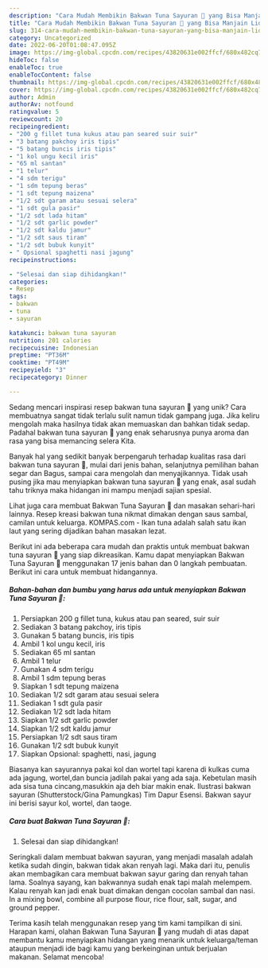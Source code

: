 ```yaml
---
description: "Cara Mudah Membikin Bakwan Tuna Sayuran 🥬 yang Bisa Manjain Lidah"
title: "Cara Mudah Membikin Bakwan Tuna Sayuran 🥬 yang Bisa Manjain Lidah"
slug: 314-cara-mudah-membikin-bakwan-tuna-sayuran-yang-bisa-manjain-lidah
category: Uncategorized
date: 2022-06-20T01:08:47.095Z
image: https://img-global.cpcdn.com/recipes/43820631e002ffcf/680x482cq70/bakwan-tuna-sayuran-foto-resep-utama.jpg
hideToc: false
enableToc: true
enableTocContent: false
thumbnail: https://img-global.cpcdn.com/recipes/43820631e002ffcf/680x482cq70/bakwan-tuna-sayuran-foto-resep-utama.jpg
cover: https://img-global.cpcdn.com/recipes/43820631e002ffcf/680x482cq70/bakwan-tuna-sayuran-foto-resep-utama.jpg
author: Admin
authorAv: notfound
ratingvalue: 5
reviewcount: 20
recipeingredient:
- "200 g fillet tuna kukus atau pan seared suir suir"
- "3 batang pakchoy iris tipis"
- "5 batang buncis iris tipis"
- "1 kol ungu kecil iris"
- "65 ml santan"
- "1 telur"
- "4 sdm terigu"
- "1 sdm tepung beras"
- "1 sdt tepung maizena"
- "1/2 sdt garam atau sesuai selera"
- "1 sdt gula pasir"
- "1/2 sdt lada hitam"
- "1/2 sdt garlic powder"
- "1/2 sdt kaldu jamur"
- "1/2 sdt saus tiram"
- "1/2 sdt bubuk kunyit"
- " Opsional spaghetti nasi jagung"
recipeinstructions:

- "Selesai dan siap dihidangkan!"
categories:
- Resep
tags:
- bakwan
- tuna
- sayuran

katakunci: bakwan tuna sayuran 
nutrition: 201 calories
recipecuisine: Indonesian
preptime: "PT36M"
cooktime: "PT49M"
recipeyield: "3"
recipecategory: Dinner

---
```





Sedang mencari inspirasi resep bakwan tuna sayuran 🥬 yang unik? Cara membuatnya sangat tidak terlalu sulit namun tidak gampang juga. Jika keliru mengolah maka hasilnya tidak akan memuaskan dan bahkan tidak sedap. Padahal bakwan tuna sayuran 🥬 yang enak seharusnya punya aroma dan rasa yang bisa memancing selera Kita.





Banyak hal yang sedikit banyak berpengaruh terhadap kualitas rasa dari bakwan tuna sayuran 🥬, mulai dari jenis bahan, selanjutnya pemilihan bahan segar dan Bagus, sampai cara mengolah dan menyajikannya. Tidak usah pusing jika mau menyiapkan bakwan tuna sayuran 🥬 yang enak,      asal sudah tahu triknya maka hidangan ini mampu menjadi sajian spesial.














Lihat juga cara membuat Bakwan Tuna Sayuran 🥬 dan masakan sehari-hari lainnya. Resep kreasi bakwan tuna nikmat dimakan dengan saus sambal, camilan untuk keluarga. KOMPAS.com - Ikan tuna adalah salah satu ikan laut yang sering dijadikan bahan masakan lezat.






Berikut ini ada beberapa cara mudah dan praktis untuk membuat bakwan tuna sayuran 🥬 yang siap dikreasikan. Kamu dapat menyiapkan Bakwan Tuna Sayuran 🥬 menggunakan 17 jenis bahan dan 0 langkah pembuatan. Berikut ini cara untuk membuat hidangannya.

<!--inarticleads1-->

##### Bahan-bahan dan bumbu yang harus ada untuk menyiapkan Bakwan Tuna Sayuran 🥬:

1. Persiapkan 200 g fillet tuna, kukus atau pan seared, suir suir
1. Sediakan 3 batang pakchoy, iris tipis
1. Gunakan 5 batang buncis, iris tipis
1. Ambil 1 kol ungu kecil, iris
1. Sediakan 65 ml santan
1. Ambil 1 telur
1. Gunakan 4 sdm terigu
1. Ambil 1 sdm tepung beras
1. Siapkan 1 sdt tepung maizena
1. Sediakan 1/2 sdt garam atau sesuai selera
1. Sediakan 1 sdt gula pasir
1. Sediakan 1/2 sdt lada hitam
1. Siapkan 1/2 sdt garlic powder
1. Siapkan 1/2 sdt kaldu jamur
1. Persiapkan 1/2 sdt saus tiram
1. Gunakan 1/2 sdt bubuk kunyit
1. Siapkan  Opsional: spaghetti, nasi, jagung


Biasanya kan sayurannya pakai kol dan wortel tapi karena di kulkas cuma ada jagung, wortel,dan buncia jadilah pakai yang ada saja. Kebetulan masih ada sisa tuna cincang,masukkin aja deh biar makin enak. Ilustrasi bakwan sayuran (Shutterstock/Gina Pamungkas) Tim Dapur Esensi. Bakwan sayur ini berisi sayur kol, wortel, dan taoge. 

<!--inarticleads2-->

##### Cara buat Bakwan Tuna Sayuran 🥬:


1. Selesai dan siap dihidangkan!

Seringkali dalam membuat bakwan sayuran, yang menjadi masalah adalah ketika sudah dingin, bakwan tidak akan renyah lagi. Maka dari itu, penulis akan membagikan cara membuat bakwan sayur garing dan renyah tahan lama. Soalnya sayang, kan bakwannya sudah enak tapi malah melempem. Kalau renyah kan jadi enak buat dimakan dengan cocolan sambal dan nasi. In a mixing bowl, combine all purpose flour, rice flour, salt, sugar, and ground pepper. 

Terima kasih telah menggunakan resep yang tim kami tampilkan di sini. Harapan kami, olahan Bakwan Tuna Sayuran 🥬 yang mudah di atas dapat membantu kamu menyiapkan hidangan yang menarik untuk keluarga/teman ataupun menjadi ide bagi kamu yang berkeinginan untuk berjualan makanan. Selamat mencoba!
